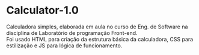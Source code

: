 # Calculator-1.0
Calculadora simples, elaborada em aula no curso de Eng. de Software na disciplina de Laboratório de programação Front-end.
<br>
Foi usado HTML para criação da estrutura básica da calculadora, CSS para estilização e JS para lógica de funcionamento.
